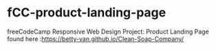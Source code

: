 # fCC-product-landing-page
freeCodeCamp Responsive Web Design Project: Product Landing Page
found here :https://betty-van.github.io/Clean-Soap-Company/
